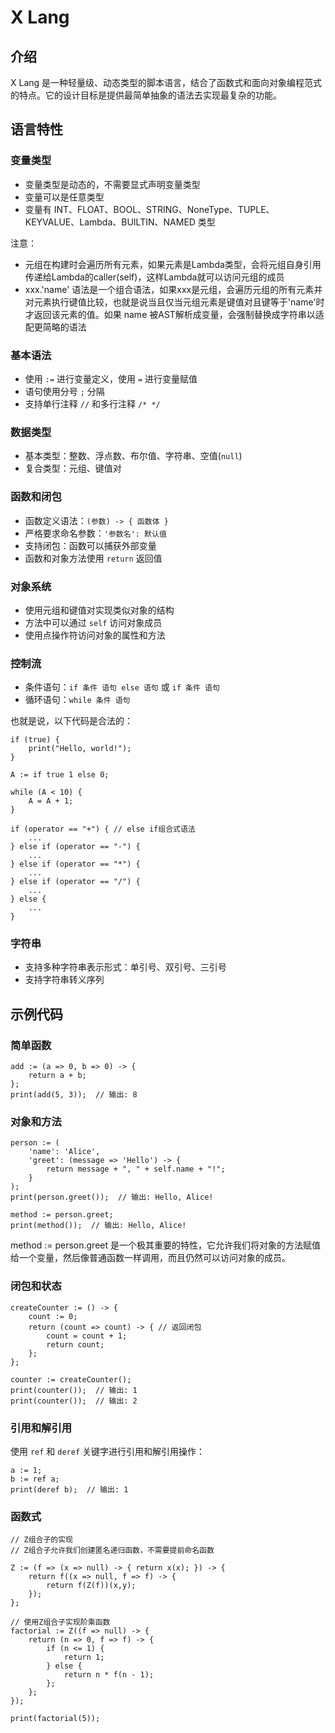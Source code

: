# X Lang

## 介绍

X Lang 是一种轻量级、动态类型的脚本语言，结合了函数式和面向对象编程范式的特点。它的设计目标是提供最简单抽象的语法去实现最复杂的功能。

## 语言特性

### 变量类型

- 变量类型是动态的，不需要显式声明变量类型
- 变量可以是任意类型
- 变量有 INT、FLOAT、BOOL、STRING、NoneType、TUPLE、KEYVALUE、Lambda、BUILTIN、NAMED 类型

注意：

- 元组在构建时会遍历所有元素，如果元素是Lambda类型，会将元组自身引用传递给Lambda的caller(self)，这样Lambda就可以访问元组的成员
- xxx.'name' 语法是一个组合语法，如果xxx是元组，会遍历元组的所有元素并对元素执行键值比较，也就是说当且仅当元组元素是键值对且键等于'name'时才返回该元素的值。如果 name 被AST解析成变量，会强制替换成字符串以适配更简略的语法

### 基本语法

- 使用 `:=` 进行变量定义，使用 `=` 进行变量赋值
- 语句使用分号 `;` 分隔
- 支持单行注释 `//` 和多行注释 `/* */`

### 数据类型

- 基本类型：整数、浮点数、布尔值、字符串、空值(`null`)
- 复合类型：元组、键值对

### 函数和闭包

- 函数定义语法：`(参数) -> { 函数体 }`
- 严格要求命名参数：`'参数名': 默认值`
- 支持闭包：函数可以捕获外部变量
- 函数和对象方法使用 `return` 返回值

### 对象系统

- 使用元组和键值对实现类似对象的结构
- 方法中可以通过 `self` 访问对象成员
- 使用点操作符访问对象的属性和方法

### 控制流

- 条件语句：`if 条件 语句 else 语句` 或 `if 条件 语句`
- 循环语句：`while 条件 语句`

也就是说，以下代码是合法的：

```
if (true) {
    print("Hello, world!");
}

A := if true 1 else 0;

while (A < 10) {
    A = A + 1;
}

if (operator == "+") { // else if组合式语法
    ...
} else if (operator == "-") {
    ...
} else if (operator == "*") {
    ...
} else if (operator == "/") {
    ...
} else {
    ...
}
```

### 字符串

- 支持多种字符串表示形式：单引号、双引号、三引号
- 支持字符串转义序列

## 示例代码

### 简单函数

```
add := (a => 0, b => 0) -> {
    return a + b;
};
print(add(5, 3));  // 输出: 8
```

### 对象和方法

```
person := (
    'name': 'Alice',
    'greet': (message => 'Hello') -> {
        return message + ", " + self.name + "!";
    }
);
print(person.greet());  // 输出: Hello, Alice!

method := person.greet;
print(method());  // 输出: Hello, Alice!
```

method := person.greet 是一个极其重要的特性，它允许我们将对象的方法赋值给一个变量，然后像普通函数一样调用，而且仍然可以访问对象的成员。

### 闭包和状态

```
createCounter := () -> {
    count := 0;
    return (count => count) -> { // 返回闭包
        count = count + 1;
        return count;
    };
};

counter := createCounter();
print(counter());  // 输出: 1
print(counter());  // 输出: 2
```

### 引用和解引用

使用 `ref` 和 `deref` 关键字进行引用和解引用操作：

```
a := 1;
b := ref a;
print(deref b);  // 输出: 1
```

### 函数式
```
// Z组合子的实现
// Z组合子允许我们创建匿名递归函数，不需要提前命名函数

Z := (f => (x => null) -> { return x(x); }) -> {
    return f((x => null, f => f) -> {
        return f(Z(f))(x,y);
    });
};

// 使用Z组合子实现阶乘函数
factorial := Z((f => null) -> {
    return (n => 0, f => f) -> {
        if (n <= 1) {
            return 1;
        } else {
            return n * f(n - 1);
        };
    };
});

print(factorial(5));
```